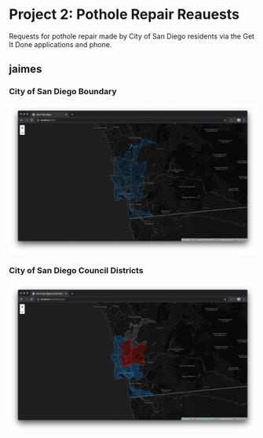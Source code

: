 # Project 2: Pothole Repair Reauests

Requests for pothole repair made by City of San Diego residents via the Get It Done applications and phone.

## jaimes

### City of San Diego Boundary

![boundary](jaimes/static/images/boundary.png)

### City of San Diego Council Districts

![districts](jaimes/static/images/districts.png)
